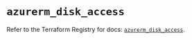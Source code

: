 # `azurerm_disk_access`

Refer to the Terraform Registry for docs: [`azurerm_disk_access`](https://registry.terraform.io/providers/hashicorp/azurerm/3.108.0/docs/resources/disk_access).
